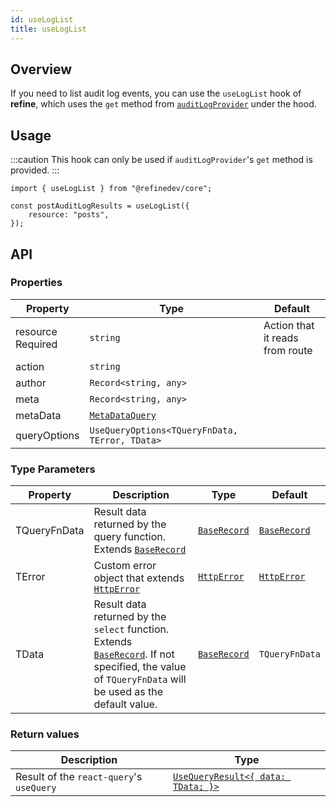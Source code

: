 ```yaml
---
id: useLogList
title: useLogList
---
```


## Overview

If you need to list audit log events, you can use the `useLogList` hook of **refine**, which uses the `get` method from [`auditLogProvider`](/api-reference/core/providers/audit-log-provider.md#get) under the hood.

## Usage

:::caution
This hook can only be used if `auditLogProvider`'s `get` method is provided.
:::

```tsx
import { useLogList } from "@refinedev/core";

const postAuditLogResults = useLogList({
    resource: "posts",
});
```

## API

### Properties

| Property                                                                                            | Type                                                               | Default                         |
| --------------------------------------------------------------------------------------------------- | ------------------------------------------------------------------ | ------------------------------- |
| <div className="required-block"><div>resource</div> <div className=" required">Required</div></div> | `string`                                                           | Action that it reads from route |
| action                                                                                              | `string`                                                           |                                 |
| author                                                                                              | `Record<string, any>`                                              |                                 |
| meta                                                                                                | `Record<string, any>`                                              |                                 |
| metaData                                                                                            | [`MetaDataQuery`](/api-reference/core/interfaces.md#metadataquery) |                                 |
| queryOptions                                                                                        | `UseQueryOptions<TQueryFnData, TError, TData>`                     |                                 |

### Type Parameters

| Property     | Description                                                                                                                                                          | Type                       | Default                    |
| ------------ | ------------------------------------------------------------------------------------------------------------------------------------------------------------------- | -------------------------- | -------------------------- |
| TQueryFnData | Result data returned by the query function. Extends [`BaseRecord`][baserecord]                                                                                      | [`BaseRecord`][baserecord] | [`BaseRecord`][baserecord] |
| TError       | Custom error object that extends [`HttpError`][httperror]                                                                                                           | [`HttpError`][httperror]   | [`HttpError`][httperror]   |
| TData        | Result data returned by the `select` function. Extends [`BaseRecord`][baserecord]. If not specified, the value of `TQueryFnData` will be used as the default value. | [`BaseRecord`][baserecord] | `TQueryFnData`             |

### Return values

| Description                              | Type                                                                                      |
| ---------------------------------------- | ----------------------------------------------------------------------------------------- |
| Result of the `react-query`'s `useQuery` | [`UseQueryResult<{ data: TData; }>`](https://react-query.tanstack.com/reference/useQuery) |

[baserecord]: /api-reference/core/interfaces.md#baserecord
[httperror]: /api-reference/core/interfaces.md#httperror
